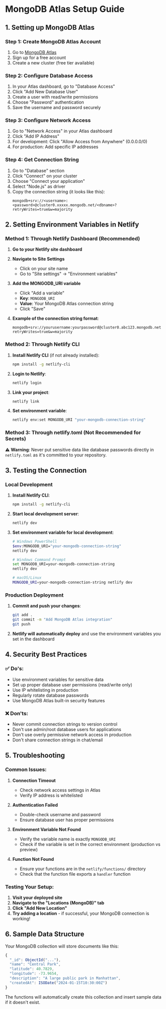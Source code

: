 # MongoDB Atlas Setup Guide

## 1. Setting up MongoDB Atlas

### Step 1: Create MongoDB Atlas Account
1. Go to [MongoDB Atlas](https://www.mongodb.com/atlas)
2. Sign up for a free account
3. Create a new cluster (free tier available)

### Step 2: Configure Database Access
1. In your Atlas dashboard, go to "Database Access"
2. Click "Add New Database User"
3. Create a user with read/write permissions
4. Choose "Password" authentication
5. Save the username and password securely

### Step 3: Configure Network Access
1. Go to "Network Access" in your Atlas dashboard
2. Click "Add IP Address"
3. For development: Click "Allow Access from Anywhere" (0.0.0.0/0)
4. For production: Add specific IP addresses

### Step 4: Get Connection String
1. Go to "Database" section
2. Click "Connect" on your cluster
3. Choose "Connect your application"
4. Select "Node.js" as driver
5. Copy the connection string (it looks like this):
   ```
   mongodb+srv://<username>:<password>@cluster0.xxxxx.mongodb.net/<dbname>?retryWrites=true&w=majority
   ```

## 2. Setting Environment Variables in Netlify

### Method 1: Through Netlify Dashboard (Recommended)

1. **Go to your Netlify site dashboard**
2. **Navigate to Site Settings**
   - Click on your site name
   - Go to "Site settings" → "Environment variables"

3. **Add the MONGODB_URI variable**
   - Click "Add a variable"
   - **Key**: `MONGODB_URI`
   - **Value**: Your MongoDB Atlas connection string
   - Click "Save"

4. **Example of the connection string format**:
   ```
   mongodb+srv://yourusername:yourpassword@cluster0.abc123.mongodb.net/locations?retryWrites=true&w=majority
   ```

### Method 2: Through Netlify CLI

1. **Install Netlify CLI** (if not already installed):
   ```bash
   npm install -g netlify-cli
   ```

2. **Login to Netlify**:
   ```bash
   netlify login
   ```

3. **Link your project**:
   ```bash
   netlify link
   ```

4. **Set environment variable**:
   ```bash
   netlify env:set MONGODB_URI "your-mongodb-connection-string"
   ```

### Method 3: Through netlify.toml (Not Recommended for Secrets)

⚠️ **Warning**: Never put sensitive data like database passwords directly in `netlify.toml` as it's committed to your repository.

## 3. Testing the Connection

### Local Development
1. **Install Netlify CLI**:
   ```bash
   npm install -g netlify-cli
   ```

2. **Start local development server**:
   ```bash
   netlify dev
   ```

3. **Set environment variable for local development**:
   ```bash
   # Windows PowerShell
   $env:MONGODB_URI="your-mongodb-connection-string"
   netlify dev

   # Windows Command Prompt
   set MONGODB_URI=your-mongodb-connection-string
   netlify dev

   # macOS/Linux
   MONGODB_URI=your-mongodb-connection-string netlify dev
   ```

### Production Deployment
1. **Commit and push your changes**:
   ```bash
   git add .
   git commit -m "Add MongoDB Atlas integration"
   git push
   ```

2. **Netlify will automatically deploy** and use the environment variables you set in the dashboard

## 4. Security Best Practices

### ✅ Do's:
- Use environment variables for sensitive data
- Set up proper database user permissions (read/write only)
- Use IP whitelisting in production
- Regularly rotate database passwords
- Use MongoDB Atlas built-in security features

### ❌ Don'ts:
- Never commit connection strings to version control
- Don't use admin/root database users for applications
- Don't use overly permissive network access in production
- Don't share connection strings in chat/email

## 5. Troubleshooting

### Common Issues:

1. **Connection Timeout**
   - Check network access settings in Atlas
   - Verify IP address is whitelisted

2. **Authentication Failed**
   - Double-check username and password
   - Ensure database user has proper permissions

3. **Environment Variable Not Found**
   - Verify the variable name is exactly `MONGODB_URI`
   - Check if the variable is set in the correct environment (production vs preview)

4. **Function Not Found**
   - Ensure your functions are in the `netlify/functions/` directory
   - Check that the function file exports a `handler` function

### Testing Your Setup:

1. **Visit your deployed site**
2. **Navigate to the "Locations (MongoDB)" tab**
3. **Click "Add New Location"**
4. **Try adding a location** - if successful, your MongoDB connection is working!

## 6. Sample Data Structure

Your MongoDB collection will store documents like this:

```javascript
{
  "_id": ObjectId("..."),
  "name": "Central Park",
  "latitude": 40.7829,
  "longitude": -73.9654,
  "description": "A large public park in Manhattan",
  "createdAt": ISODate("2024-01-15T10:30:00Z")
}
```

The functions will automatically create this collection and insert sample data if it doesn't exist.
